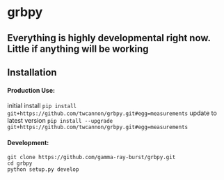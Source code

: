 # grbpy

## Everything is highly developmental right now. Little if anything will be working

## Installation

#### Production Use:

initial install
`pip install git+https://github.com/twcannon/grbpy.git#egg=measurements`
update to latest version
`pip install --upgrade git+https://github.com/twcannon/grbpy.git#egg=measurements`

#### Development:

`git clone https://github.com/gamma-ray-burst/grbpy.git`  
`cd grbpy`  
`python setup.py develop`  